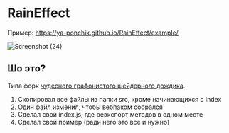 # RainEffect
 
Пример: https://ya-ponchik.github.io/RainEffect/example/

![Screenshot (24)](https://user-images.githubusercontent.com/102679269/166154061-44c29bfc-4ce0-4566-80dc-b5afb351d2f2.png)

## Шо это?

Типа форк [чудесного графонистого шейдерного дождика](https://github.com/codrops/RainEffect/).
1. Скопировал все файлы из папки src, кроме начинающихся с index
2. Один файл изменил, чтобы вебпаком собрался
3. Сделал свой index.js, где реэкспорт методов в одном месте
4. Сделал свой пример (ради него это все и нужно)
